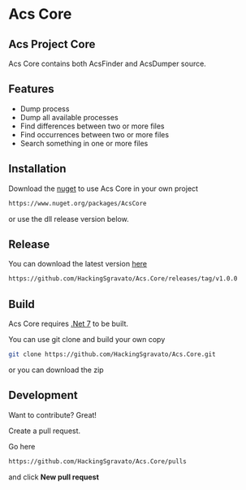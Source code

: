 # Acs Core

## Acs Project Core

Acs Core contains both AcsFinder and AcsDumper source.

## Features

- Dump process
- Dump all available processes
- Find differences between two or more files
- Find occurrences between two or more files
- Search something in one or more files

## Installation

Download the [nuget](https://www.nuget.org/packages/AcsCore) to use Acs Core in your own project

```sh
https://www.nuget.org/packages/AcsCore
```

or use the dll release version below.

## Release

You can download the latest version [here](https://github.com/HackingSgravato/Acs.Core/releases/tag/v1.0.0)

```sh
https://github.com/HackingSgravato/Acs.Core/releases/tag/v1.0.0
```

## Build

Acs Core requires [.Net 7](https://dotnet.microsoft.com/en-us/download/dotnet/7.0) to be built.

You can use git clone and build your own copy

```sh
git clone https://github.com/HackingSgravato/Acs.Core.git
```

or you can download the zip

## Development

Want to contribute? Great!

Create a pull request.

Go here

```sh
https://github.com/HackingSgravato/Acs.Core/pulls
```

and click **New pull request**
